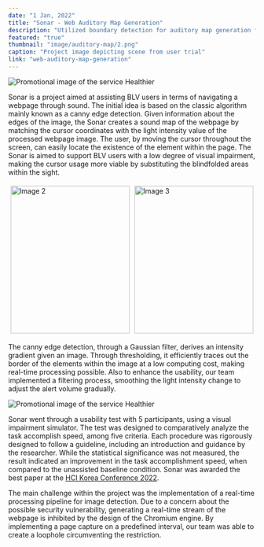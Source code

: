 ```yaml
---
date: "1 Jan, 2022"
title: "Sonar - Web Auditory Map Generation"
description: "Utilized boundary detection for auditory map generation for BLV."
featured: "true"
thumbnail: "image/auditory-map/2.png"
caption: "Project image depicting scene from user trial"
link: "web-auditory-map-generation"
---
```


![Promotional image of the service Healthier](/image/auditory-map/2.png)

Sonar is a project aimed at assisting BLV users in terms of navigating a webpage through sound. The initial idea is based on the classic algorithm mainly known as a canny edge detection. Given information about the edges of the image, the Sonar creates a sound map of the webpage by matching the cursor coordinates with the light intensity value of the processed webpage image. The user, by moving the cursor throughout the screen, can easily locate the existence of the element within the page. The Sonar is aimed to support BLV users with a low degree of visual impairment, making the cursor usage more viable by substituting the blindfolded areas within the sight.

<div style="display: flex;">
    <div style="flex: 1; padding: 5px;">
        <img src="/image/auditory-map/1.png" alt="Image 2" style="width: 100%; object-fit: cover; height: 300px;">
    </div>
    <div style="flex: 1; padding: 5px;">
        <img src="/image/auditory-map/3.png" alt="Image 3" style="width: 100%;
        object-fit: cover; height: 300px;">
    </div>
</div>

The canny edge detection, through a Gaussian filter, derives an intensity gradient given an image. Through thresholding, it efficiently traces out the border of the elements within the image at a low computing cost, making real-time processing possible. Also to enhance the usability, our team implemented a filtering process, smoothing the light intensity change to adjust the alert volume gradually.

![Promotional image of the service Healthier](/image/auditory-map/6.png)

Sonar went through a usability test with 5 participants, using a visual impairment simulator. The test was designed to comparatively analyze the task accomplish speed, among five criteria. Each procedure was rigorously designed to follow a guideline, including an introduction and guidance by the researcher. While the statistical significance was not measured, the result indicated an improvement in the task accomplishment speed, when compared to the unassisted baseline condition. Sonar was awarded the best paper at the [HCI Korea Conference 2022](https://conference.hcikorea.org/hcik2022/creative/awarded_CA.asp).

The main challenge within the project was the implementation of a real-time processing pipeline for image detection. Due to a concern about the possible security vulnerability, generating a real-time stream of the webpage is inhibited by the design of the Chromium engine. By implementing a page capture on a predefined interval, our team was able to create a loophole circumventing the restriction.